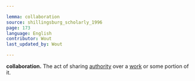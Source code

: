 ```yaml
---

lemma: collaboration
source: shillingsburg_scholarly_1996
page: 173
language: English
contributor: Wout
last_updated_by: Wout

---
```


**collaboration.** The act of sharing [authority](authority.html) over a [work](work.html) or some portion of it.

